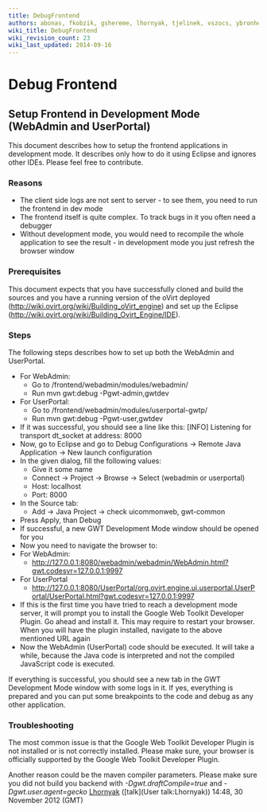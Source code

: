 ```yaml
---
title: DebugFrontend
authors: abonas, fkobzik, gshereme, lhornyak, tjelinek, vszocs, ybronhei
wiki_title: DebugFrontend
wiki_revision_count: 23
wiki_last_updated: 2014-09-16
---
```


# Debug Frontend

## Setup Frontend in Development Mode (WebAdmin and UserPortal)

This document describes how to setup the frontend applications in development mode. It describes only how to do it using Eclipse and ignores other IDEs. Please feel free to contribute.

### Reasons

*   The client side logs are not sent to server - to see them, you need to run the frontend in dev mode
*   The frontend itself is quite complex. To track bugs in it you often need a debugger
*   Without development mode, you would need to recompile the whole application to see the result - in development mode you just refresh the browser window

### Prerequisites

This document expects that you have successfully cloned and build the sources and you have a running version of the oVirt deployed (http://wiki.ovirt.org/wiki/Building_oVirt_engine) and set up the Eclipse (http://wiki.ovirt.org/wiki/Building_Ovirt_Engine/IDE).

### Steps

The following steps describes how to set up both the WebAdmin and UserPortal.

*   For WebAdmin:
    -   Go to <ovirt-root>/frontend/webadmin/modules/webadmin/
    -   Run mvn gwt:debug -Pgwt-admin,gwtdev
*   For UserPortal:
    -   Go to <ovirt-root>/frontend/webadmin/modules/userportal-gwtp/
    -   Run mvn gwt:debug -Pgwt-user,gwtdev
*   If it was successful, you should see a line like this: [INFO] Listening for transport dt_socket at address: 8000
*   Now, go to Eclipse and go to Debug Configurations -> Remote Java Application -> New launch configuration
*   In the given dialog, fill the following values:
    -   Give it some name
    -   Connect -> Project -> Browse -> Select (webadmin or userportal)
    -   Host: localhost
    -   Port: 8000
*   In the Source tab:
    -   Add -> Java Project -> check uicommonweb, gwt-common
*   Press Apply, than Debug
*   If successful, a new GWT Development Mode window should be opened for you
*   Now you need to navigate the browser to:
*   For WebAdmin:
    -   <http://127.0.0.1:8080/webadmin/webadmin/WebAdmin.html?gwt.codesvr=127.0.0.1:9997>
*   For UserPortal
    -   <http://127.0.0.1:8080/UserPortal/org.ovirt.engine.ui.userportal.UserPortal/UserPortal.html?gwt.codesvr=127.0.0.1:9997>
*   If this is the first time you have tried to reach a development mode server, it will prompt you to install the Google Web Toolkit Developer Plugin. Go ahead and install it. This may require to restart your browser. When you will have the plugin installed, navigate to the above mentioned URL again
*   Now the WebAdmin (UserPortal) code should be executed. It will take a while, because the Java code is interpreted and not the compiled JavaScript code is executed.

If everything is successful, you should see a new tab in the GWT Development Mode window with some logs in it. If yes, everything is prepared and you can put some breakpoints to the code and debug as any other application.

### Troubleshooting

The most common issue is that the Google Web Toolkit Developer Plugin is not installed or is not correctly installed. Please make sure, your browser is officially supported by the Google Web Toolkit Developer Plugin.

Another reason could be the maven compiler parameters. Please make sure you did not build you backend with *-Dgwt.draftCompile=true* and *-Dgwt.user.agent=gecko* [Lhornyak](User:Lhornyak) ([talk](User talk:Lhornyak)) 14:48, 30 November 2012 (GMT)
